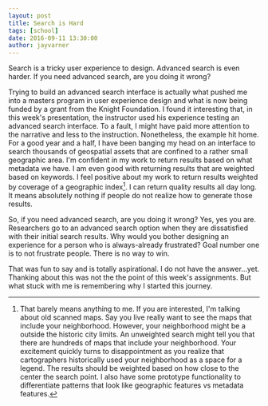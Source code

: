```yaml
---
layout: post
title: Search is Hard
tags: [school]
date: 2016-09-11 13:30:00
author: jayvarner
---
```

Search is a tricky user experience to design. Advanced search is even harder. If you need advanced search, are you doing it wrong?

Trying to build an advanced search interface is actually what pushed me into a masters program in user experience design and what is now being funded by a grant from the Knight Foundation. I found it interesting that, in this week's presentation, the instructor used his experience testing an advanced search interface. To a fault, I might have paid more attention to the narrative and less to the instruction. Nonetheless, the example hit home. For a good year and a half, I have been banging my head on an interface to search thousands of geospatial assets that are confined to a rather small geographic area. I'm confident in my work to return results based on what metadata we have. I am even good with returning results that are weighted based on keywords. I feel positive about my work to return results weighted by coverage of a geographic index[^dork]. I can return quality results all day long. It means absolutely nothing if people do not realize how to generate those results.

So, if you need advanced search, are you doing it wrong? Yes, yes you are. Researchers go to an advanced search option when they are dissatisfied with their initial search results. Why would you bother designing an experience for a person who is always-already frustrated? Goal number one is to not frustrate people. There is no way to win.

That was fun to say and is totally aspirational. I do not have the answer...yet. Thanking about this was not the the point of this week's assignments. But what stuck with me is remembering why I started this journey.

[^dork]: That barely means anything to me. If you are interested, I'm talking about old scanned maps. Say you live really want to see the maps that include your neighborhood. However, your neighborhood might be a outside the historic city limits. An unweighted search might tell you that there are hundreds of maps that include your neighborhood. Your excitement quickly turns to disappointment as you realize that cartographers historically used your neighborhood as a space for a legend. The results should be weighted based on how close to the center the search point. I also have some prototype functionality to differentiate patterns that look like geographic features vs metadata features.
